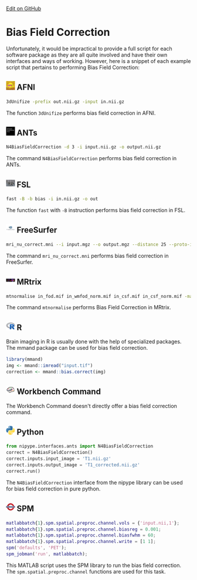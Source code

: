 [Edit on GitHub](https://github.com/cmi-dair/NeuRosetta/edit/main/src/image_preprocessing/bias_field_correction.md)
# Bias Field Correction

Unfortunately, it would be impractical to provide a full script for each software package as they are all quite involved and have their own interfaces and ways of working. However, here is a snippet of each example script that pertains to performing Bias Field Correction:

## <img src="../icons/afni.png" height="24px" /> AFNI

```bash
3dUnifize -prefix out.nii.gz -input in.nii.gz
```
The function `3dUnifize` performs bias field correction in AFNI.

## <img src="../icons/ants.png" height="24px" /> ANTs

```bash
N4BiasFieldCorrection -d 3 -i input.nii.gz -o output.nii.gz
```
The command `N4BiasFieldCorrection` performs bias field correction in ANTs.

## <img src="../icons/fsl.png" height="24px" /> FSL

```bash
fast -B -b bias -i in.nii.gz -o out
```
The function `fast` with `-B` instruction performs bias field correction in FSL.

## <img src="../icons/freesurfer.png" height="24px" /> FreeSurfer

```bash
mri_nu_correct.mni --i input.mgz --o output.mgz --distance 25 --proto-iters 1000
```
The command `mri_nu_correct.mni` performs bias field correction in FreeSurfer.

## <img src="../icons/mrtrix.png" height="24px" /> MRtrix

```bash
mtnormalise in_fod.mif in_wmfod_norm.mif in_csf.mif in_csf_norm.mif -mask in_mask.mif
```
The command `mtnormalise` performs Bias Field Correction in MRtrix.

## <img src="../icons/r.png" height="24px" /> R

Brain imaging in R is usually done with the help of specialized packages. The mmand package can be used for bias field correction.

```R
library(mmand)
img <- mmand::imread("input.tif")
correction <- mmand::bias.correct(img)
```

## <img src="../icons/workbench_command.png" height="24px" /> Workbench Command

The Workbench Command doesn't directly offer a bias field correction command.

## <img src="../icons/python.png" height="24px" /> Python
```python
from nipype.interfaces.ants import N4BiasFieldCorrection
correct = N4BiasFieldCorrection()
correct.inputs.input_image = 'T1.nii.gz'
correct.inputs.output_image = 'T1_corrected.nii.gz'
correct.run() 
```
The `N4BiasFieldCorrection` interface from the nipype library can be used for bias field correction in pure python.

## <img src="../icons/spm.png" height="24px" /> SPM

```m
matlabbatch{1}.spm.spatial.preproc.channel.vols = {'input.nii,1'};
matlabbatch{1}.spm.spatial.preproc.channel.biasreg = 0.001;
matlabbatch{1}.spm.spatial.preproc.channel.biasfwhm = 60;
matlabbatch{1}.spm.spatial.preproc.channel.write = [1 1];
spm('defaults', 'PET');
spm_jobman('run', matlabbatch);
```
This MATLAB script uses the SPM library to run the bias field correction. The `spm.spatial.preproc.channel` functions are used for this task.